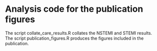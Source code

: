 # Analysis code for the publication figures

The script collate_care_results.R collates the NSTEMI and STEMI results. The script publication_figures.R produces the figures included in the publication.
